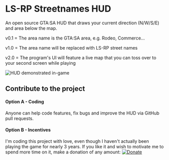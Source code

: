 # LS-RP Streetnames HUD
An open source GTA:SA HUD that draws your current direction (N/W/S/E) and area below the map.

v0.1 = The area name is the GTA:SA area, e.g. Rodeo, Commerce...

v1.0 = The area name will be replaced with LS-RP street names

v2.0 = The program's UI will feature a live map that you can toss over to your second screen while playing

![HUD demonstrated in-game](https://i.imgur.com/14ixlUl.png)

## Contribute to the project
#### Option A - Coding
Anyone can help code features, fix bugs and improve the HUD via GitHub pull requests.

#### Option B - Incentives
I'm coding this project with love, even though I haven't actually been playing the game for nearly 3 years. 
If you like it and wish to motivate me to spend more time on it, make a donation of any amount:
[![Donate](https://img.shields.io/badge/Donate-PayPal-green.svg)](https://www.paypal.me/kfir1738)
